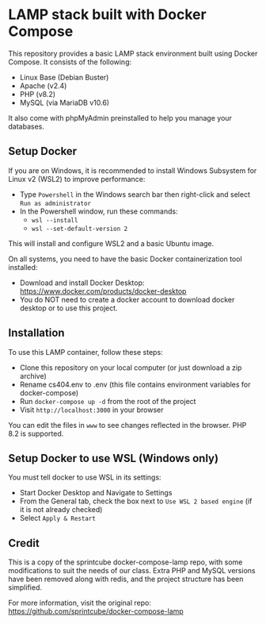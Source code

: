 # LAMP stack built with Docker Compose

This repository provides a basic LAMP stack environment built using Docker Compose. It consists of the following:

- Linux Base (Debian Buster)
- Apache (v2.4)
- PHP (v8.2)
- MySQL (via MariaDB v10.6)

It also come with phpMyAdmin preinstalled to help you manage your databases.

## Setup Docker
If you are on Windows, it is recommended to install Windows Subsystem for Linux v2 (WSL2) to improve performance:
- Type `Powershell` in the Windows search bar then right-click and select `Run as administrator`
- In the Powershell window, run these commands:
  - `wsl --install`
  - `wsl --set-default-version 2`

This will install and configure WSL2 and a basic Ubuntu image.

On all systems, you need to have the basic Docker containerization tool installed:
- Download and install Docker Desktop: https://www.docker.com/products/docker-desktop
- You do NOT need to create a docker account to download docker desktop or to use this project.

## Installation
To use this LAMP container, follow these steps:
- Clone this repository on your local computer (or just download a zip archive)
- Rename cs404.env to .env (this file contains environment variables for docker-compose)
- Run `docker-compose up -d` from the root of the project
- Visit `http://localhost:3000` in your browser

You can edit the files in `www` to see changes reflected in the browser. PHP 8.2 is supported.

## Setup Docker to use WSL (Windows only)
You must tell docker to use WSL in its settings:
- Start Docker Desktop and Navigate to Settings
- From the General tab, check the box next to `Use WSL 2 based engine` (if it is not already checked)
- Select `Apply & Restart`

## Credit
This is a copy of the sprintcube docker-compose-lamp repo, with some modifications to suit the needs of our class. Extra PHP and MySQL versions have been removed along with redis, and the project structure has been simplified.

For more information, visit the original repo: https://github.com/sprintcube/docker-compose-lamp
